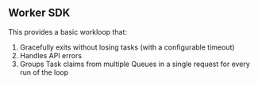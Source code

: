## Worker SDK

This provides a basic workloop that:

1. Gracefully exits without losing tasks (with a configurable timeout)
2. Handles API errors
3. Groups Task claims from multiple Queues in a single request for every run of the loop